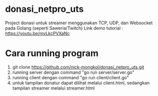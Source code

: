 # donasi_netpro_uts
Project donasi untuk streamer menggunakan TCP, UDP, dan Websocket pada Golang (seperti Saweria/Twitch)
Link demo tutorial : https://youtu.be/mvLkcPVXaNc

# Cara running program
1. git clone https://github.com/nick-mongkol/donasi_netpro_uts.git
2. running server dengan command "go run server/server.go"
3. running client dengan command "go run client/client.go"
4. untuk tampilan donatur dapat dilihat melalui client.html, sedangkan tampilan streamer melalui streamer.html
